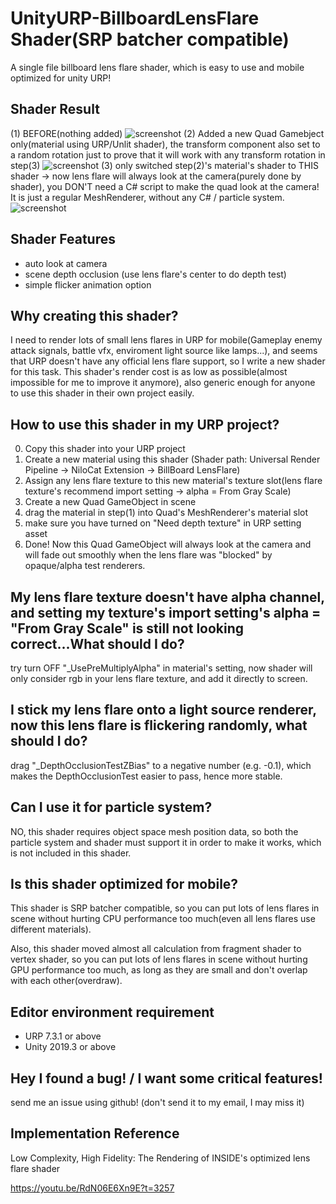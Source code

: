 # UnityURP-BillboardLensFlare Shader(SRP batcher compatible)
A single file billboard lens flare shader, which is easy to use and mobile optimized for unity URP!

Shader Result
-------------------
(1) BEFORE(nothing added)
![screenshot](https://i.imgur.com/gL6gQze.png)
(2) Added a new Quad Gamebject only(material using URP/Unlit shader), the transform component also set to a random rotation just to prove that it will work with any transform rotation in step(3)
![screenshot](https://i.imgur.com/TOtySEC.png)
(3) only switched step(2)'s material's shader to THIS shader -> now lens flare will always look at the camera(purely done by shader), you DON'T need a C# script to make the quad look at the camera! It is just a regular MeshRenderer, without any C# / particle system.
![screenshot](https://i.imgur.com/pymZBQF.png)

Shader Features
-------------------
- auto look at camera
- scene depth occlusion (use lens flare's center to do depth test)
- simple flicker animation option

Why creating this shader?
-------------------
I need to render lots of small lens flares in URP for mobile(Gameplay enemy attack signals, battle vfx, enviroment light source like lamps...), and seems that URP doesn't have any official lens flare support, so I write a new shader for this task. This shader's render cost is as low as possible(almost impossible for me to improve it anymore), also generic enough for anyone to use this shader in their own project easily.

How to use this shader in my URP project?
-------------------
 0. Copy this shader into your URP project
 1. Create a new material using this shader (Shader path: Universal Render Pipeline -> NiloCat Extension -> BillBoard LensFlare)
 2. Assign any lens flare texture to this new material's texture slot(lens flare texture's recommend import setting -> alpha = From Gray Scale)
 3. Create a new Quad GameObject in scene
 4. drag the material in step(1) into Quad's MeshRenderer's material slot
 5. make sure you have turned on "Need depth texture" in URP setting asset
 5. Done! Now this Quad GameObject will always look at the camera and will fade out smoothly when the lens flare was "blocked" by opaque/alpha test renderers.

My lens flare texture doesn't have alpha channel, and setting my texture's import setting's alpha = "From Gray Scale" is still not looking correct...What should I do?
-----------------------
try turn OFF "_UsePreMultiplyAlpha" in material's setting, now shader will only consider rgb in your lens flare texture, and add it directly to screen.

I stick my lens flare onto a light source renderer, now this lens flare is flickering randomly, what should I do?
-----------------------
drag "_DepthOcclusionTestZBias" to a negative number (e.g. -0.1), which makes the DepthOcclusionTest easier to pass, hence more stable.

Can I use it for particle system?
-----------------------
NO, this shader requires object space mesh position data, so both the particle system and shader must support it in order to make it works, which is not included in this shader.

Is this shader optimized for mobile?
-------------------
This shader is SRP batcher compatible, so you can put lots of lens flares in scene without hurting CPU performance too much(even all lens flares use different materials).

Also, this shader moved almost all calculation from fragment shader to vertex shader, so you can put lots of lens flares in scene without hurting GPU performance too much, as long as they are small and don't overlap with each other(overdraw).

Editor environment requirement
-----------------------
- URP 7.3.1 or above
- Unity 2019.3 or above

Hey I found a bug! / I want some critical features!
-----------------------
send me an issue using github! (don't send it to my email, I may miss it)

Implementation Reference
-----------------------
Low Complexity, High Fidelity: The Rendering of INSIDE's optimized lens flare shader

https://youtu.be/RdN06E6Xn9E?t=3257
